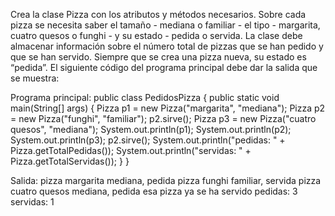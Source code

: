 Crea la clase Pizza con los atributos y métodos necesarios. Sobre cada pizza se necesita saber el tamaño - mediana o familiar - el tipo - margarita, cuatro quesos o funghi - y su estado - pedida o servida. La clase debe almacenar información sobre el número total de pizzas que se han pedido y que se han servido. Siempre que se crea una pizza nueva, su estado es “pedida”. El siguiente código del programa principal debe dar la salida que se muestra:

Programa principal:
public class PedidosPizza {
  public static void main(String[] args) {
    Pizza p1 = new Pizza("margarita", "mediana");
    Pizza p2 = new Pizza("funghi", "familiar");
    p2.sirve();
    Pizza p3 = new Pizza("cuatro quesos", "mediana");
    System.out.println(p1);
    System.out.println(p2);
    System.out.println(p3);
    p2.sirve();
    System.out.println("pedidas: " + Pizza.getTotalPedidas());
    System.out.println("servidas: " + Pizza.getTotalServidas());
  }
}

Salida:
pizza margarita mediana, pedida
pizza funghi familiar, servida
pizza cuatro quesos mediana, pedida esa pizza ya se ha servido
pedidas: 3
servidas: 1
